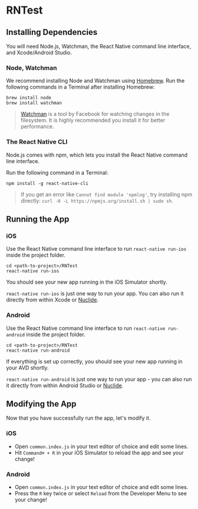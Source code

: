 # RNTest

## Installing Dependencies

You will need Node.js, Watchman, the React Native command line interface, and Xcode/Android Studio.

### Node, Watchman

We recommend installing Node and Watchman using [Homebrew](http://brew.sh/). Run the following commands in a Terminal after installing Homebrew:

```
brew install node
brew install watchman
```

> [Watchman](https://facebook.github.io/watchman) is a tool by Facebook for watching
changes in the filesystem. It is highly recommended you install it for better performance.

### The React Native CLI

Node.js comes with npm, which lets you install the React Native command line interface.

Run the following command in a Terminal:

```
npm install -g react-native-cli
```

> If you get an error like `Cannot find module 'npmlog'`, try installing npm directly: `curl -0 -L https://npmjs.org/install.sh | sudo sh`.

## Running the App

### iOS

Use the React Native command line interface to run `react-native run-ios` inside the project folder.

```
cd <path-to-project>/RNTest
react-native run-ios
```

You should see your new app running in the iOS Simulator shortly.

`react-native run-ios` is just one way to run your app. You can also run it directly from within Xcode or [Nuclide](https://nuclide.io/).

### Android

Use the React Native command line interface to run `react-native run-android` inside the project folder.

```
cd <path-to-project>/RNTest
react-native run-android
```

If everything is set up correctly, you should see your new app running in your AVD shortly.

`react-native run-android` is just one way to run your app - you can also run it directly from within Android Studio or [Nuclide](https://nuclide.io/).

## Modifying the App

Now that you have successfully run the app, let's modify it.

### iOS

- Open `common.index.js` in your text editor of choice and edit some lines.
- Hit `Command⌘ + R` in your iOS Simulator to reload the app and see your change!

### Android

- Open `common.index.js` in your text editor of choice and edit some lines.
- Press the `R` key twice or select `Reload` from the Developer Menu to see your change!
